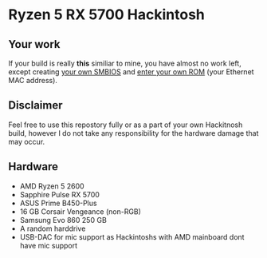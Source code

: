 # Ryzen 5 RX 5700 Hackintosh

## Your work
If your build is really __this__ similiar to mine, you have almost no work left, except creating [your own SMBIOS](https://github.com/corpnewt/GenSMBIOS) and [enter your own ROM](https://dortania.github.io/OpenCore-Post-Install/universal/iservices.html#fixing-rom) (your Ethernet MAC address).

## Disclaimer
Feel free to use this repostory fully or as a part of your own Hackitnosh build, however I do not take any responsibility for the hardware damage that may occur. 

## Hardware
- AMD Ryzen 5 2600
- Sapphire Pulse RX 5700
- ASUS Prime B450-Plus
- 16 GB Corsair Vengeance (non-RGB)
- Samsung Evo 860 250 GB
- A random harddrive
- USB-DAC for mic support as Hackintoshs with AMD mainboard dont have mic support

  

